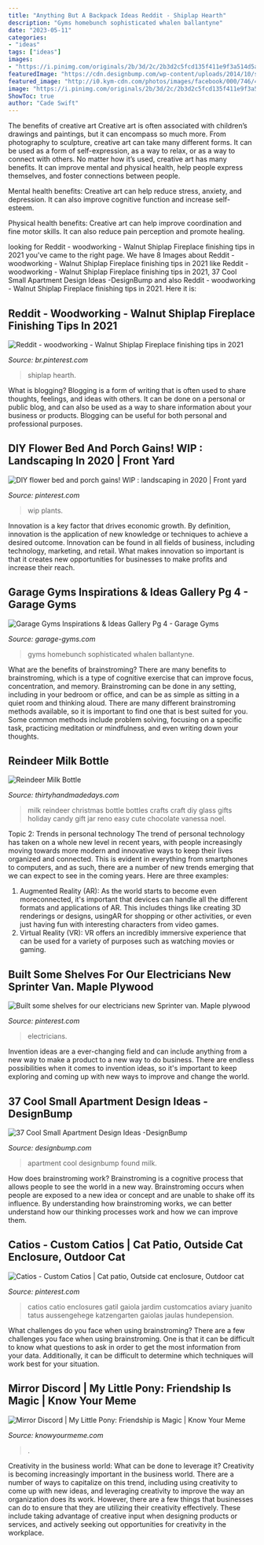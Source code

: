 ```yaml
---
title: "Anything But A Backpack Ideas Reddit - Shiplap Hearth"
description: "Gyms homebunch sophisticated whalen ballantyne"
date: "2023-05-11"
categories:
- "ideas"
tags: ["ideas"]
images:
- "https://i.pinimg.com/originals/2b/3d/2c/2b3d2c5fcd135f411e9f3a514d5a5b05.jpg"
featuredImage: "https://cdn.designbump.com/wp-content/uploads/2014/10/small-apartment-ideas-013.jpg"
featured_image: "http://i0.kym-cdn.com/photos/images/facebook/000/746/469/5a7.jpg"
image: "https://i.pinimg.com/originals/2b/3d/2c/2b3d2c5fcd135f411e9f3a514d5a5b05.jpg"
ShowToc: true
author: "Cade Swift"
---
```



The benefits of creative art
Creative art is often associated with children’s drawings and paintings, but it can encompass so much more. From photography to sculpture, creative art can take many different forms. It can be used as a form of self-expression, as a way to relax, or as a way to connect with others.
No matter how it’s used, creative art has many benefits. It can improve mental and physical health, help people express themselves, and foster connections between people.

Mental health benefits: Creative art can help reduce stress, anxiety, and depression. It can also improve cognitive function and increase self-esteem.

Physical health benefits: Creative art can help improve coordination and fine motor skills. It can also reduce pain perception and promote healing.

	

		
looking for Reddit - woodworking - Walnut Shiplap Fireplace finishing tips in 2021 you've came to the right page. We have 8 Images about Reddit - woodworking - Walnut Shiplap Fireplace finishing tips in 2021 like Reddit - woodworking - Walnut Shiplap Fireplace finishing tips in 2021, 37 Cool Small Apartment Design Ideas -DesignBump and also Reddit - woodworking - Walnut Shiplap Fireplace finishing tips in 2021. Here it is:
		
    
## Reddit - Woodworking - Walnut Shiplap Fireplace Finishing Tips In 2021

<img loading=lazy src="https://i.pinimg.com/originals/2b/3d/2c/2b3d2c5fcd135f411e9f3a514d5a5b05.jpg" onerror="this.onerror=null;this.src='https://tse2.mm.bing.net/th?id=OIP.EwFd5BKm7L-Bmuv098ZJkwHaJ4&amp;pid=15.1';" alt="Reddit - woodworking - Walnut Shiplap Fireplace finishing tips in 2021">

_Source: br.pinterest.com_

>shiplap hearth. 

	

What is blogging?
Blogging is a form of writing that is often used to share thoughts, feelings, and ideas with others. It can be done on a personal or public blog, and can also be used as a way to share information about your business or products. Blogging can be useful for both personal and professional purposes.

    
## DIY Flower Bed And Porch Gains! WIP : Landscaping In 2020 | Front Yard

<img loading=lazy src="https://i.pinimg.com/736x/72/43/da/7243da55dbb11b6f7b21f98e7b6e2243.jpg" onerror="this.onerror=null;this.src='https://tse2.mm.bing.net/th?id=OIP.Ty4c_vSlDgAZK28X8UbATQHaJr&amp;pid=15.1';" alt="DIY flower bed and porch gains! WIP : landscaping in 2020 | Front yard">

_Source: pinterest.com_

>wip plants. 

	

Innovation is a key factor that drives economic growth. By definition, innovation is the application of new knowledge or techniques to achieve a desired outcome. Innovation can be found in all fields of business, including technology, marketing, and retail. What makes innovation so important is that it creates new opportunities for businesses to make profits and increase their reach.

    
## Garage Gyms Inspirations &amp; Ideas Gallery Pg 4 - Garage Gyms

<img loading=lazy src="https://www.garage-gyms.com/wp-content/uploads/2013/12/quite-fancy-home-gym.jpg" onerror="this.onerror=null;this.src='https://tse4.mm.bing.net/th?id=OIP.9aFIpyR_p7CGXB2l-XKR1QHaGk&amp;pid=15.1';" alt="Garage Gyms Inspirations &amp; Ideas Gallery Pg 4 - Garage Gyms">

_Source: garage-gyms.com_

>gyms homebunch sophisticated whalen ballantyne. 

	

What are the benefits of brainstroming?
There are many benefits to brainstroming, which is a type of cognitive exercise that can improve focus, concentration, and memory. Brainstroming can be done in any setting, including in your bedroom or office, and can be as simple as sitting in a quiet room and thinking aloud. There are many different brainstroming methods available, so it is important to find one that is best suited for you. Some common methods include problem solving, focusing on a specific task, practicing meditation or mindfulness, and even writing down your thoughts.

    
## Reindeer Milk Bottle

<img loading=lazy src="https://seevanessacraft.com/wp-content/uploads/2014/11/reindeer-milk-bottle.jpg" onerror="this.onerror=null;this.src='https://tse2.mm.bing.net/th?id=OIP.jsbyBFHzo5avKNFMahQT_gHaLH&amp;pid=15.1';" alt="Reindeer Milk Bottle">

_Source: thirtyhandmadedays.com_

>milk reindeer christmas bottle bottles crafts craft diy glass gifts holiday candy gift jar reno easy cute chocolate vanessa noel. 

	

Topic 2: Trends in personal technology
The trend of personal technology has taken on a whole new level in recent years, with people increasingly moving towards more modern and innovative ways to keep their lives organized and connected. This is evident in everything from smartphones to computers, and as such, there are a number of new trends emerging that we can expect to see in the coming years. Here are three examples: 
1) Augmented Reality (AR): As the world starts to become even moreconnected, it's important that devices can handle all the different formats and applications of AR. This includes things like creating 3D renderings or designs, usingAR for shopping or other activities, or even just having fun with interesting characters from video games. 
2) Virtual Reality (VR): VR offers an incredibly immersive experience that can be used for a variety of purposes such as watching movies or gaming.

    
## Built Some Shelves For Our Electricians New Sprinter Van. Maple Plywood

<img loading=lazy src="https://i.pinimg.com/736x/63/eb/01/63eb01ffe9ab94904526857d039bddd5.jpg" onerror="this.onerror=null;this.src='https://tse3.mm.bing.net/th?id=OIP.wDMJ9QduB15Zqe5APuXzxAHaJ3&amp;pid=15.1';" alt="Built some shelves for our electricians new Sprinter van. Maple plywood">

_Source: pinterest.com_

>electricians. 

	

Invention ideas are a ever-changing field and can include anything from a new way to make a product to a new way to do business. There are endless possibilities when it comes to invention ideas, so it's important to keep exploring and coming up with new ways to improve and change the world.

    
## 37 Cool Small Apartment Design Ideas -DesignBump

<img loading=lazy src="https://cdn.designbump.com/wp-content/uploads/2014/10/small-apartment-ideas-013.jpg" onerror="this.onerror=null;this.src='https://tse2.mm.bing.net/th?id=OIP.1Tn4HD_bGGiRiLEfVkfkOAHaJ-&amp;pid=15.1';" alt="37 Cool Small Apartment Design Ideas -DesignBump">

_Source: designbump.com_

>apartment cool designbump found milk. 

	

How does brainstroming work?
Brainstroming is a cognitive process that allows people to see the world in a new way. Brainstroming occurs when people are exposed to a new idea or concept and are unable to shake off its influence. By understanding how brainstroming works, we can better understand how our thinking processes work and how we can improve them.

    
## Catios - Custom Catios | Cat Patio, Outside Cat Enclosure, Outdoor Cat

<img loading=lazy src="https://i.pinimg.com/736x/a7/23/ba/a723ba8018c2df543d710709d4be23b9.jpg" onerror="this.onerror=null;this.src='https://tse1.mm.bing.net/th?id=OIP.lYvRTybyUBvYVuVnrM-SZQHaKX&amp;pid=15.1';" alt="Catios - Custom Catios | Cat patio, Outside cat enclosure, Outdoor cat">

_Source: pinterest.com_

>catios catio enclosures gatil gaiola jardim customcatios aviary juanito tatus aussengehege katzengarten gaiolas jaulas hundepension. 

	

What challenges do you face when using brainstroming?
There are a few challenges you face when using brainstroming. One is that it can be difficult to know what questions to ask in order to get the most information from your data. Additionally, it can be difficult to determine which techniques will work best for your situation.

    
## Mirror Discord | My Little Pony: Friendship Is Magic | Know Your Meme

<img loading=lazy src="http://i0.kym-cdn.com/photos/images/facebook/000/746/469/5a7.jpg" onerror="this.onerror=null;this.src='https://tse3.mm.bing.net/th?id=OIP.0Ds4jZ-g3u3uXxtDRJrM4wHaLZ&amp;pid=15.1';" alt="Mirror Discord | My Little Pony: Friendship is Magic | Know Your Meme">

_Source: knowyourmeme.com_

>. 

	

Creativity in the business world: What can be done to leverage it?
Creativity is becoming increasingly important in the business world. There are a number of ways to capitalize on this trend, including using creativity to come up with new ideas, and leveraging creativity to improve the way an organization does its work. However, there are a few things that businesses can do to ensure that they are utilizing their creativity effectively. These include taking advantage of creative input when designing products or services, and actively seeking out opportunities for creativity in the workplace.

